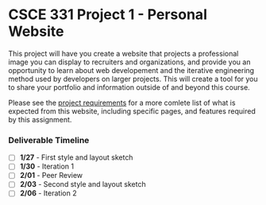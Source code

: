 # CSCE 331 Project 1 - Personal Website

This project will have you create a website that projects a professional image you can display to recruiters and organizations, and provide you an opportunity to learn about web developement and the iterative engineering method used by developers on larger projects. This will create a tool for you to share your portfolio and information outside of and beyond this course.

Please see the [project requirements](./ProjectRequirements.md) for a more comlete list of what is expected from this website, including specific pages, and features required by this assignment.

### Deliverable Timeline

- [ ] **1/27** - First style and layout sketch
- [ ] **1/30** - Iteration 1
- [ ] **2/01** - Peer Review
- [ ] **2/03** - Second style and layout sketch
- [ ] **2/06** - Iteration 2
